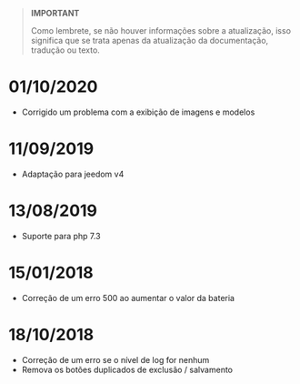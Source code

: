 >**IMPORTANT**
>
>Como lembrete, se não houver informações sobre a atualização, isso significa que se trata apenas da atualização da documentação, tradução ou texto.

# 01/10/2020

- Corrigido um problema com a exibição de imagens e modelos

# 11/09/2019

- Adaptação para jeedom v4

# 13/08/2019

- Suporte para php 7.3

# 15/01/2018

- Correção de um erro 500 ao aumentar o valor da bateria

# 18/10/2018

- Correção de um erro se o nível de log for nenhum
- Remova os botões duplicados de exclusão / salvamento
